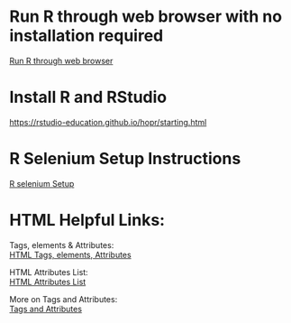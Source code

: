 # Run R through web browser with no installation required
[Run R through web browser](https://webr.r-wasm.org/latest/)

# Install R and RStudio  
https://rstudio-education.github.io/hopr/starting.html  

# R Selenium Setup Instructions  
[R selenium Setup](https://www.youtube.com/watch?v=GnpJujF9dBw)

# HTML Helpful Links:  

Tags, elements & Attributes:  
[HTML Tags, elements, Attributes](https://www.geeksforgeeks.org/tags-vs-elements-vs-attributes-in-html/)  

HTML Attributes List:  
[HTML Attributes List](https://www.w3schools.com/tags/ref_attributes.asp)  

More on Tags and Attributes:  
[Tags and Attributes](https://www.tutorialspoint.com/html/html_attributes.htm)
